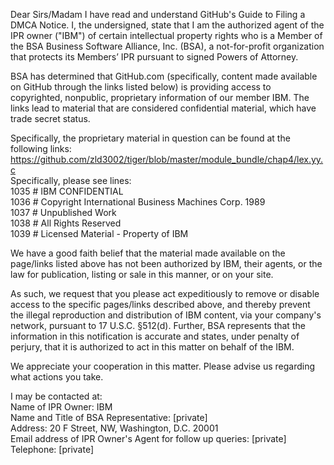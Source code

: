 Dear Sirs/Madam
I have read and understand GitHub's Guide to Filing a DMCA Notice. I, the undersigned, state that I am the authorized agent of the IPR owner ("IBM") of certain intellectual property rights who is a Member of the BSA Business Software Alliance, Inc. (BSA), a not-for-profit organization that protects its Members’ IPR pursuant to signed Powers of Attorney.

BSA has determined that GitHub.com (specifically, content made available on GitHub through the links listed below) is providing access to copyrighted, nonpublic, proprietary information of our member IBM. The links lead to material that are considered confidential material, which have trade secret status.

Specifically, the proprietary material in question can be found at the following links:  
https://github.com/zld3002/tiger/blob/master/module_bundle/chap4/lex.yy.c  
Specifically, please see lines:  
1035 # IBM CONFIDENTIAL  
1036 # Copyright International Business Machines Corp. 1989  
1037 # Unpublished Work  
1038 # All Rights Reserved  
1039 # Licensed Material - Property of IBM  

We have a good faith belief that the material made available on the page/links listed above has not been authorized by IBM, their agents, or the law for publication, listing or sale in this manner, or on your site.

As such, we request that you please act expeditiously to remove or disable access to the specific pages/links described above, and thereby prevent the illegal reproduction and distribution of IBM content, via your company's network, pursuant to 17 U.S.C. §512(d).
Further, BSA represents that the information in this notification is accurate and states, under penalty of perjury, that it is authorized to act in this matter on behalf of the IBM.

We appreciate your cooperation in this matter. Please advise us regarding what actions you take.

I may be contacted at:  
Name of IPR Owner: IBM  
Name and Title of BSA Representative: [private]  
Address: 20 F Street, NW, Washington, D.C. 20001  
Email address of IPR Owner's Agent for follow up queries: [private]  
Telephone: [private]
